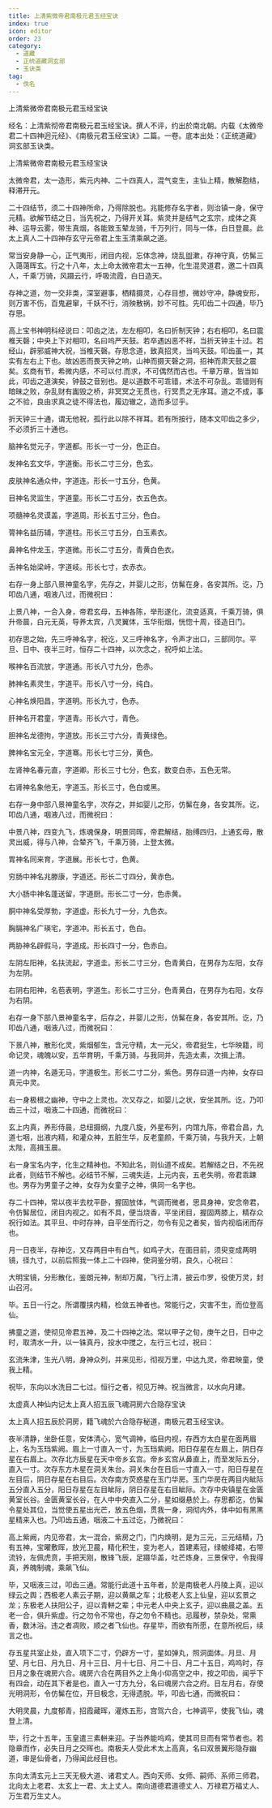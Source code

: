 ```yaml
---
title: 上清紫微帝君南极元君玉经宝诀
index: true
icon: editor
order: 23
category:
  - 道藏
  - 正统道藏洞玄部
  - 玉诀类
tag:
  - 佚名
---
```


上清紫微帝君南极元君玉经宝诀  

经名：上清紫彻帝君南极元君玉经宝诀。撰人不评，约出於南北朝。内载《太微帝君二十四神迥元经》、《南极元君玉经宝诀》二篇。一卷。底本出处：《正统道藏》洞玄部玉诀类。  

上清紫微帝君南极元君玉经宝诀  

太微帝君，太一造形，紫元内神、二十四真人，混气变生，主仙上精，散解胞结，释滞开元。  

二十四结节，须二十四神所命，乃得除脱也。兆能修存名字者，则治镇一身，保守元精。欲解节结之日，当先祝之，乃得开关耳。紫灵并是结气之玄宗，成体之真神、运导云雾，带生真烟，各能致玉辇龙骑，千万列行，同与一体，白日登晨。此太上真人二十四神存玄守元帝君上生玉清乘飙之道。  

常当安身静一心，正气夷形，闭目内视，忘体念神，烧乱盥漱，存神守真，仿髴三入蔼蔼晖玄。行之十八年，太上命太微帝君太一五神，化生混灵道君，邀二十四真人，千乘‘万骑，风蹑云行，呼吸流霞，白日造天。  

存神之道，勿一交非类，深室避事，栖精摄灵，心存目想，微妙守冲，静魂安形，则万害不伤，百鬼避窜，千妖不行，消殃散祸，妙不可胜。先叩齿二十四通，毕乃存思。  

高上宝书神明科经说曰：叩齿之法，左左相叩，名曰折制天钟；右右相叩，名曰震椎天磬；中央上下对相叩，名曰呜严天鼓。若卒遇凶恶不祥，当折天钟主十过。若经山，辟邪威神大祝，当椎天磬。存思念道，致真招灵，当呜天鼓。叩齿虽一，其实有左右上下也。故凶恶而畏天钟之响，山神而摄天磬之洞，招神而肃天鼓之震矣。玄商有节，希微内感，不可以付而求，不可偶然而古也。千章万章，皆当如此，叩齿之道演矣，钟鼓之音别也。是以道数不可乖错，术法不可杂乱。乖错则有暗昧之败，杂乱财有讟毁之桥，非冥冥之无贯也，行冥贯之无序耳。道之不成，事之不验，良由求真之徒不得法也，履边辙之，造而多愆乎。  

折天钟三十通，谓无他祝，孤行此以除不祥耳。若有所按行，随本文叩齿之多少，不必须折三十通也。  

脑神名觉元子，字道都。形长一寸一分，色正白。  

发神名玄文华，字道衡。形长二寸三分，色玄。  

皮肤神名通众仲，字道连。形长一寸五分，色黄。  

目神名灵监生，字道童。形长二寸五分，衣五色衣。  

项髓神名灵谟盖，字道周。形长五寸三分，色白。  

膂神名益历辅，字道柱。形长三寸五分，白玉素衣。  

鼻神名仲龙玉，字道微。形长二寸五分，青黄白色衣。  

舌神名始梁峙，字道岐。形长七寸，衣赤衣。  

右存一身上部八景神童名字，先存之，并婴儿之形，仿髴在身，各安其所。讫，乃叩齿八通，咽液八过，而微祝曰：  

上景八神，一合入身，帝君玄母，五神各陈，举形遂化，流变适真，千乘万骑，俱升帝晨，白元无英，导养太宾，八灵翼体，玉华衔烟，恍惚十周，径造日门。  

初存思之始，先三呼神名字，祝讫，又三呼神名字，令声才出口，三部同尔。平旦、日中、夜半三时，恒存二十四神，以次念之，祝呼如上法。  

喉神名百流放，字道通。形长八寸九分，色赤。  

肺神名素灵生，字道平。形长八寸一分，纯白。  

心神名焕阳昌，字道明。形长九寸，色赤。  

肝神名开君童，字道青。形长六寸，青色。  

胆神名龙德拘，字道放。形长三寸六分，青黄绿色。  

脾神名宝元全，字道骞。形长七寸三分，黄色。  

左肾神名春元直，字道卿。形长三寸七分，色玄，数变白赤，五色无常。  

右肾神名象他无，字道玉。形长三寸，色白或黑。  

右存一身中部八景神童名字，次存之，并如婴儿之形，仿髴在身，各安其所。讫，叩齿八通，咽液八过，而微祝曰：  

中景八神，四变九飞，炼魂保身，明景同晖，帝君解结，胎缚四归，上通玄母，散灵出威，得与八神，合辇齐飞，千乘万骑，上登太微。  

胃神名同来育，字道展。形长七寸，色黄。  

穷肠中神名兆滕康，字道还。形长二寸四分，黄赤色。  

大小肠中神名蓬送留，字道厨。形长二寸一分，色赤黄。  

胴中神名受厚勃，字道虚。形长九寸一分，九色衣。  

胸膈神名广瑛宅，字道冲。形长五寸，色白。  

两胁神名辟假马，字道成。形长四寸一分，色赤白。  

左阴左阳神，名扶流起，字道圭。形长二寸三分，色青黄白，在男存为左阳，女存为左阴。  

右阴右阳神，名苞表明，字道生。形长二寸三分，色青黄白，在男存为右阳，女存为右阴。  

右存一身下部八景神童名字，后存之，并婴儿之形，仿髴在身，各安其所。讫，乃叩齿八通，咽液八过，而微祝曰：  

下景八神，散形化灵，紫烟郁生，含元守精，太一元父，帝君挺生，七华映籍，司命记灵，魂魄以安，五华育明，千乘万骑，与我同并，先造太素，次揖上清。  

道一内神，名遁无马，字道极生。形长二寸二分，紫色。男存曰道一内神，女存曰真元中灵。  

右一身极根之幽神，守中之上灵也。次又存之，如婴儿之状，安坐其所。讫，乃叩齿三十过，咽液二十四通，而微祝曰：  

玄上内真，养形侍晨，总纽摄纲，九度八旋，外星布列，内馆九陈，帝君合昌，九道七咽，出液内精，和灌众神，五脏生华，反老童颜，千乘万骑，与我升天，上朝太陛，高揖玉晨。  

右一身宝名内字，化生之精神也。不知此名，则仙道不成矣。若解结之日，不先祝此者，则结节不解也。必结节不解，三魂失适，上元内丧，五老失明，帝君乖踈也。男存为男童子之神，女存为女童子之神，俱同一名字也。  

存二十四神，常以夜半去枕平卧，握固放体，气调而微者，思具身神，安念帝君，令仿髴居位，闭目内视之。如有不具，便当烧香，平坐闭目，握固两膝上，精存众祝行如法。其平旦、中时存神，自平坐而行之，勿令有见之者矣，皆内视临闭而存也。  

月一日夜半，存神讫，又存两目中有白气，如鸡子大，在面目前，须臾变成两明镜，径九寸，以前后照我一体上二十四神，使洞鉴分明，良久，心祝曰：  

大明宝镜，分形散化，鉴朗元神，制却万魔，飞行上清，披云巾罗，役使万灵，封山召河。  

毕。五日一行之。所谓覆挟内精，检敛五神者也。常能行之，灾害不生，而位登高仙。  

拂童之道，使彻见帝君五神，及二十四神之法。常以甲子之旬，庚午之日，日中之时，取清水一升，以一铢真丹，投水中搅之，左行三七过，祝曰：  

玄流朱津，生光八明，身神众列，并来见形，彻视万里，中达九灵，帝君映童，使我上精。  

祝毕，东向以水洗目二七过。恒行之者，彻见万神。祝当微言，以水向月建。  

太虚真人神仙内记太上真人招五辰飞魂洞房六合隐存宝诀  

太上真人招五辰於洞房，籍飞魂於六合隐存秘道，南极元君玉经宝诀。  

夜半清静，坐卧任意，安体清心，宽气调神，临目内视，存西方太白星在面两眉上，名为玉珰紫阙。眉上一寸直入一寸，为玉珰紫阙。阳日存星在左眉上，阴日存星在右眉上。次存北方辰星在天中帝乡玄宫。帝乡玄宫从鼻直上，而至发际五分，直入一寸。次存东方木星在洞关朱台。洞关朱台在目后一寸直入一寸，阳日存星在左目后，阴日存星在右目后。次存南方荧惑星在玉门华房。玉门华房在两目内眦际五分直入五分，阳日存星在左目眦际，阴日存星在右目眦际。次存中央镇星在金匮黄室长谷。金匮黄室长谷，在人中中央直入二分，星如缀悬於上。存思都讫，仿髴令星处其位，当觉使五星出光芒，放五色烟，贯我一身，洞彻内外，体中如有黑黑星精来入也。乃叩齿五通，咽液二十五过讫，乃微祝曰：  

高上紫阙，内见帝君，太一混合，紫房之门，门内焕明，是为三元，三元结精，乃有五神，宝曜敷晖，放光卫晨，精化积生，变为老人，首建素冠，绿帔绛裙，右带流铃，左佩虎贲，手把天刚，散锋飞辰，足蹑华盖，吐芒炼身，三景保守，令我得真，养魄制魂，乘飙飞仙。  

毕，又咽液三过，叩齿三通。常能行此道十五年者，於是南极老人丹陵上真，迎以绿云之舆；西极老人素云子期，迎以黄飙之车；北极老人玄上仙皇，迎以玄景之龙；东极老人扶阳公子，迎以青軿之辈；中元老人中央上玄子，迎以曲晨之盖。五老一合，俱升紫虚。行之勿令不常也，存之勿令不精也。忌履秽，禁杂处，常熏香，数沐浴。违之者凋败，顺之者飞仙也。存星毕，而欲有所愿，在意所祝后，续言之也。  

存五星共室止处，直入项下二寸，仍辟方一寸，星如弹丸，照洞面体。月旦、月望、月七日、月九日、月十三日、月十七日、月二十日、月二十五日，鸡呜时，存日月之象在魂房六合。魂房六合在两目外之上角小仰高空之中，按之叩齿，闻乎下有四会，动在其下者是也，直入一寸方九分，名曰魂房六合之府。日左月右，存使光明洞形，令仿髴在位，开目极念，无得遗脱。毕，叩齿七通，而微祝曰：  

大明灵晨，九度郁青，招霞藏晖，灌炼五形，宫驾六合，七神调平，使我飞仙，魂登上清。  

毕，行之十五年，玉皇遣三素軿来迎。子当养能呜鸡，使其司旦而有常节者也。若隐章而作，必失日月之交晖也。南极夫人受此术太上高真，名曰双景翼形隐存幽道，审是仙骨者，乃得闻此经目也。  

东向太清玄元上三天无极大道、诸君丈人。西向天师、女师、嗣师、系师三师君。北向太上老君、太玄上一君、太上丈人。南向道德君道德丈人、万禄君万福丈人、万生君万生丈人。  
